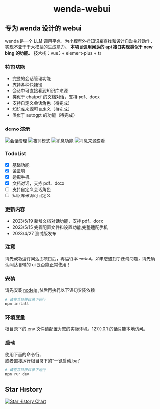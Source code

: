 <h1 align="center">wenda-webui</h1>

## 专为 wenda 设计的 webui

[wenda](https://github.com/l15y/wenda) 是一个 LLM 调用平台。为小模型外挂知识库查找和设计自动执行动作，实现不亚于于大模型的生成能力。
**本项目调用闻达的 api 接口实现类似于 new bing 的功能。**
技术栈：vue3 + element-plus + ts

### 特色功能

- 完整的会话管理功能
- 支持各种快捷键
- 会话中可直接看到知识库来源
- 类似于 chatpdf 的文档对话，支持 pdf、docx
- 支持自定义会话角色（待完成）
- 知识库来源可自定义（待完成）
- 类似于 autogpt 的功能（待完成）

### demo 演示

![会话管理](https://github.com/AlanLee1996/wenda-webui/blob/main/public/demo/%E4%BC%9A%E8%AF%9D%E7%AE%A1%E7%90%86%E5%8A%9F%E8%83%BD.png?raw=true)
![夜间模式](https://github.com/AlanLee1996/wenda-webui/blob/main/public/demo/%E5%A4%9C%E9%97%B4%E6%A8%A1%E5%BC%8F.png?raw=true)
![消息功能](https://github.com/AlanLee1996/wenda-webui/blob/main/public/demo/%E5%AE%8C%E6%95%B4%E7%9A%84%E6%B6%88%E6%81%AF%E5%8A%9F%E8%83%BD.png?raw=true)
![消息来源查看](https://github.com/AlanLee1996/wenda-webui/blob/main/public/demo/%E6%B6%88%E6%81%AF%E6%9D%A5%E6%BA%90%E6%9F%A5%E7%9C%8B.png?raw=true)

### TodoList

- [x] 基础功能
- [x] 设置项
- [x] 适配手机
- [x] 文档对话，支持 pdf、docx
- [ ] 支持自定义会话角色
- [ ] 知识库来源可自定义

### 更新内容

- 2023/5/19 新增文档对话功能，支持 pdf、docx
- 2023/5/15 完善配置文件和设置功能,完整适配手机
- 2023/4/27 测试版发布

### 注意

请先成功运行闻达主项目后，再运行本 webui。如果您遇到了任何问题，请先确认闻达自带的 ui 是否能正常使用！

### 安装

请先安装 [nodejs](https://pan.baidu.com/s/1p3-0F8eIZg6gMownXhiWQQ?pwd=oigr) ,然后再执行以下语句安装依赖

```bash
# 请在项目根目录下运行
npm install
```

### 环境变量

根目录下的.env 文件请配置为您的实际环境。127.0.0.1 的话只能本地访问。

### 启动

使用下面的命令行。  
或者直接运行根目录下的“一键启动.bat”

```bash
# 请在项目根目录下运行
npm run dev
```

## Star History

[![Star History Chart](https://api.star-history.com/svg?repos=AlanLee1996/wenda-webui&type=Date)](https://star-history.com/#AlanLee1996/wenda-webui&Date)
